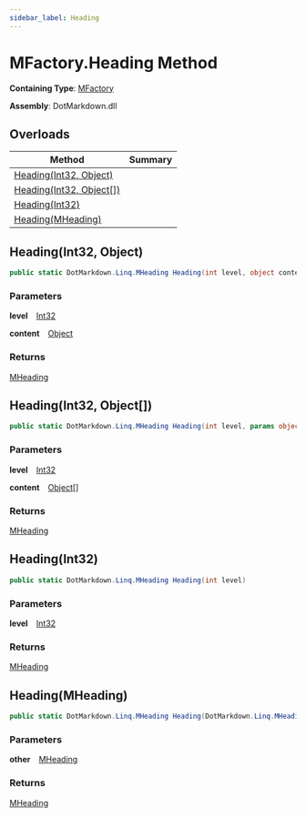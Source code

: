 ```yaml
---
sidebar_label: Heading
---
```


# MFactory\.Heading Method

**Containing Type**: [MFactory](../index.md)

**Assembly**: DotMarkdown\.dll

## Overloads

| Method | Summary |
| ------ | ------- |
| [Heading(Int32, Object)](#2213022987) | |
| [Heading(Int32, Object\[\])](#2199750411) | |
| [Heading(Int32)](#609207058) | |
| [Heading(MHeading)](#2707149169) | |

<a id="2213022987"></a>

## Heading\(Int32, Object\) 

```csharp
public static DotMarkdown.Linq.MHeading Heading(int level, object content)
```

### Parameters

**level** &ensp; [Int32](https://docs.microsoft.com/en-us/dotnet/api/system.int32)

**content** &ensp; [Object](https://docs.microsoft.com/en-us/dotnet/api/system.object)

### Returns

[MHeading](../../MHeading/index.md)

<a id="2199750411"></a>

## Heading\(Int32, Object\[\]\) 

```csharp
public static DotMarkdown.Linq.MHeading Heading(int level, params object[] content)
```

### Parameters

**level** &ensp; [Int32](https://docs.microsoft.com/en-us/dotnet/api/system.int32)

**content** &ensp; [Object](https://docs.microsoft.com/en-us/dotnet/api/system.object)\[\]

### Returns

[MHeading](../../MHeading/index.md)

<a id="609207058"></a>

## Heading\(Int32\) 

```csharp
public static DotMarkdown.Linq.MHeading Heading(int level)
```

### Parameters

**level** &ensp; [Int32](https://docs.microsoft.com/en-us/dotnet/api/system.int32)

### Returns

[MHeading](../../MHeading/index.md)

<a id="2707149169"></a>

## Heading\(MHeading\) 

```csharp
public static DotMarkdown.Linq.MHeading Heading(DotMarkdown.Linq.MHeading other)
```

### Parameters

**other** &ensp; [MHeading](../../MHeading/index.md)

### Returns

[MHeading](../../MHeading/index.md)

